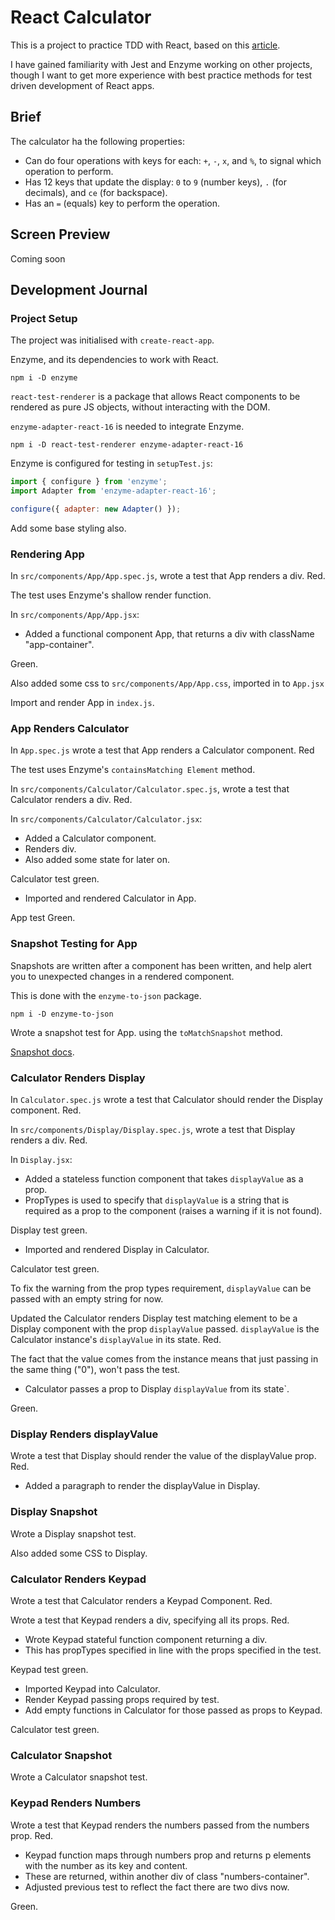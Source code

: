 # React Calculator

This is a project to practice TDD with React, based on this [article](https://testdriven.io/blog/tdd-with-react-jest-and-enzyme-part-one/).

I have gained familiarity with Jest and Enzyme working on other projects, though I want to get more experience with best practice methods for test driven development of React apps.

## Brief

The calculator ha the following properties:

- Can do four operations with keys for each: `+`, `-`, `x`, and `%`, to signal which operation to perform.
- Has 12 keys that update the display: `0` to `9` (number keys), `.` (for decimals), and `ce` (for backspace).
- Has an `=` (equals) key to perform the operation.

## Screen Preview

Coming soon

## Development Journal

### Project Setup

The project was initialised with `create-react-app`.

Enzyme, and its dependencies to work with React.

```shell
npm i -D enzyme
```

`react-test-renderer` is a package that allows React components to be rendered as pure JS objects, without interacting with the DOM.

`enzyme-adapter-react-16` is needed to integrate Enzyme.

```shell
npm i -D react-test-renderer enzyme-adapter-react-16
```

Enzyme is configured for testing in `setupTest.js`:

```js
import { configure } from 'enzyme';
import Adapter from 'enzyme-adapter-react-16';

configure({ adapter: new Adapter() });
```

Add some base styling also.

### Rendering App

In `src/components/App/App.spec.js`, wrote a test that App renders a div. Red.

The test uses Enzyme's shallow render function.

In `src/components/App/App.jsx`:

- Added a functional component App, that returns a div with className "app-container".

Green.

Also added some css to `src/components/App/App.css`, imported in to `App.jsx`

Import and render App in `index.js`.

### App Renders Calculator

In `App.spec.js` wrote a test that App renders a Calculator component. Red

The test uses Enzyme's `containsMatching Element` method.

In `src/components/Calculator/Calculator.spec.js`, wrote a test that Calculator renders a div. Red.

In `src/components/Calculator/Calculator.jsx`:

- Added a Calculator component.
- Renders div.
- Also added some state for later on.

Calculator test green.

- Imported and rendered Calculator in App.

App test Green.

### Snapshot Testing for App

Snapshots are written after a component has been written, and help alert you to unexpected changes in a rendered component.

This is done with the `enzyme-to-json` package.

```shell
npm i -D enzyme-to-json
```

Wrote a snapshot test for App. using the `toMatchSnapshot` method.

[Snapshot docs](https://jestjs.io/docs/en/snapshot-testing).

### Calculator Renders Display

In `Calculator.spec.js` wrote a test that Calculator should render the Display component. Red.

In `src/components/Display/Display.spec.js`, wrote a test that Display renders a div. Red.

In `Display.jsx`:

- Added a stateless function component that takes `displayValue` as a prop.
- PropTypes is used to specify that `displayValue` is a string that is required as a prop to the component (raises a warning if it is not found).

Display test green.

- Imported and rendered Display in Calculator.

Calculator test green.

To fix the warning from the prop types requirement, `displayValue` can be passed with an empty string for now.

Updated the Calculator renders Display test matching element to be a Display component with the prop `displayValue` passed. `displayValue` is the Calculator instance's `displayValue` in its state. Red.

The fact that the value comes from the instance means that just passing in the same thing ("0"), won't pass the test.

- Calculator passes a prop to Display `displayValue` from its state`.

Green.

### Display Renders displayValue

Wrote a test that Display should render the value of the displayValue prop. Red.

- Added a paragraph to render the displayValue in Display.

### Display Snapshot

Wrote a Display snapshot test.

Also added some CSS to Display.

### Calculator Renders Keypad

Wrote a test that Calculator renders a Keypad Component. Red.

Wrote a test that Keypad renders a div, specifying all its props. Red.

- Wrote Keypad stateful function component returning a div.
- This has propTypes specified in line with the props specified in the test.

Keypad test green.

- Imported Keypad into Calculator.
- Render Keypad passing props required by test.
- Add empty functions in Calculator for those passed as props to Keypad.

Calculator test green.

### Calculator Snapshot

Wrote a Calculator snapshot test.

### Keypad Renders Numbers

Wrote a test that Keypad renders the numbers passed from the numbers prop. Red.

- Keypad function maps through numbers prop and returns p elements with the number as its key and content.
- These are returned, within another div of class "numbers-container".
- Adjusted previous test to reflect the fact there are two divs now.

Green.
